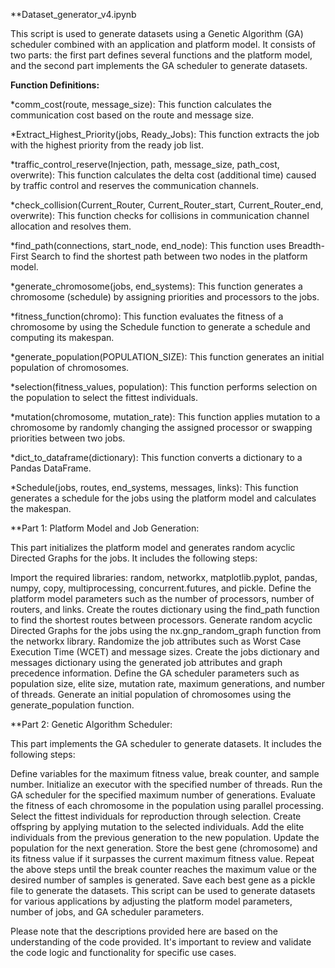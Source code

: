 **Dataset_generator_v4.ipynb

This script is used to generate datasets using a Genetic Algorithm (GA) scheduler combined with an application and platform model. It consists of two parts: the first part defines several functions and the platform model, and the second part implements the GA scheduler to generate datasets.

**Function Definitions:**

*comm_cost(route, message_size): This function calculates the communication cost based on the route and message size.

*Extract_Highest_Priority(jobs, Ready_Jobs): This function extracts the job with the highest priority from the ready job list.

*traffic_control_reserve(Injection, path, message_size, path_cost, overwrite): This function calculates the delta cost (additional time) caused by traffic control and reserves the communication channels.

*check_collision(Current_Router, Current_Router_start, Current_Router_end, overwrite): This function checks for collisions in communication channel allocation and resolves them.

*find_path(connections, start_node, end_node): This function uses Breadth-First Search to find the shortest path between two nodes in the platform model.

*generate_chromosome(jobs, end_systems): This function generates a chromosome (schedule) by assigning priorities and processors to the jobs.

*fitness_function(chromo): This function evaluates the fitness of a chromosome by using the Schedule function to generate a schedule and computing its makespan.

*generate_population(POPULATION_SIZE): This function generates an initial population of chromosomes.

*selection(fitness_values, population): This function performs selection on the population to select the fittest individuals.

*mutation(chromosome, mutation_rate): This function applies mutation to a chromosome by randomly changing the assigned processor or swapping priorities between two jobs.

*dict_to_dataframe(dictionary): This function converts a dictionary to a Pandas DataFrame.

*Schedule(jobs, routes, end_systems, messages, links): This function generates a schedule for the jobs using the platform model and calculates the makespan.

**Part 1: Platform Model and Job Generation:

This part initializes the platform model and generates random acyclic Directed Graphs for the jobs. It includes the following steps:

Import the required libraries: random, networkx, matplotlib.pyplot, pandas, numpy, copy, multiprocessing, concurrent.futures, and pickle.
Define the platform model parameters such as the number of processors, number of routers, and links.
Create the routes dictionary using the find_path function to find the shortest routes between processors.
Generate random acyclic Directed Graphs for the jobs using the nx.gnp_random_graph function from the networkx library.
Randomize the job attributes such as Worst Case Execution Time (WCET) and message sizes.
Create the jobs dictionary and messages dictionary using the generated job attributes and graph precedence information.
Define the GA scheduler parameters such as population size, elite size, mutation rate, maximum generations, and number of threads.
Generate an initial population of chromosomes using the generate_population function.

**Part 2: Genetic Algorithm Scheduler:

This part implements the GA scheduler to generate datasets. It includes the following steps:

Define variables for the maximum fitness value, break counter, and sample number.
Initialize an executor with the specified number of threads.
Run the GA scheduler for the specified maximum number of generations.
Evaluate the fitness of each chromosome in the population using parallel processing.
Select the fittest individuals for reproduction through selection.
Create offspring by applying mutation to the selected individuals.
Add the elite individuals from the previous generation to the new population.
Update the population for the next generation.
Store the best gene (chromosome) and its fitness value if it surpasses the current maximum fitness value.
Repeat the above steps until the break counter reaches the maximum value or the desired number of samples is generated.
Save each best gene as a pickle file to generate the datasets.
This script can be used to generate datasets for various applications by adjusting the platform model parameters, number of jobs, and GA scheduler parameters.

Please note that the descriptions provided here are based on the understanding of the code provided. It's important to review and validate the code logic and functionality for specific use cases.
